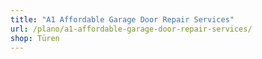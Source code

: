 ```yaml
---
title: "A1 Affordable Garage Door Repair Services"
url: /plano/a1-affordable-garage-door-repair-services/
shop: Türen
---
```

